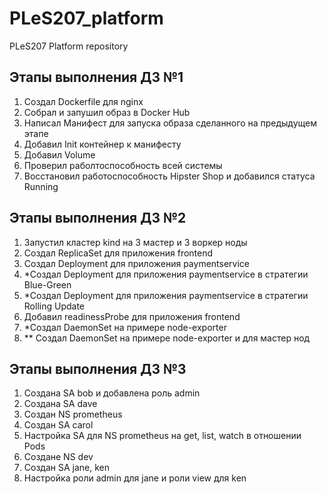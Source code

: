 # PLeS207_platform
PLeS207 Platform repository  
## Этапы выполнения ДЗ №1
1. Создал Dockerfile для nginx
2. Собрал и запушил образ в Docker Hub
3. Написал Манифест для запуска образа сделанного на предыдущем этапе
4. Добавил Init контейнер к манифесту
5. Добавил Volume
6. Проверил раболтоспособность всей системы
7. Восстановил работоспособность Hipster Shop и добавился статуса Running
## Этапы выполнения ДЗ №2
1. Запустил кластер kind на 3 мастер и 3 воркер ноды
2. Создал ReplicaSet для приложения frontend
3. Создал Deployment для приложения paymentservice
4. *Создал Deployment для приложения paymentservice в стратегии Blue-Green
5. *Создал Deployment для приложения paymentservice в стратегии Rolling Update
6. Добавил readinessProbe для приложения frontend
7. *Создал DaemonSet на примере node-exporter
8. ** Создал DaemonSet на примере node-exporter и для мастер нод
## Этапы выполнения ДЗ №3
1. Создана SA bob и добавлена роль admin
2. Создана SA dave
3. Создан NS prometheus
4. Создан SA carol
5. Настройка SA для NS prometheus на get, list, watch в отношении Pods
6. Создане NS dev
7. Создан SA jane, ken
8. Настройка роли admin для jane и роли view для ken
